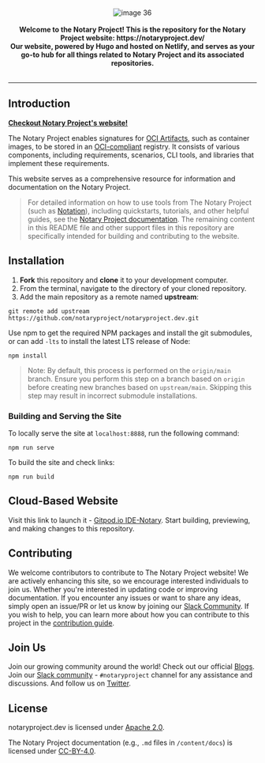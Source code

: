 <br />
<p align="center">
  <img src="https://github.com/sanjayk0508/notaryproject.dev/assets/102804548/63986f73-9669-4efe-a571-4d1935e0a3d4" alt="image 36">
  <br />
    <br />
    <b>Welcome to the Notary Project! This is the repository for the Notary Project website: https://notaryproject.dev/</b>
    <br/>
    <b>Our website, powered by Hugo and hosted on Netlify, and serves as your go-to hub for all things related to Notary Project and its associated repositories.</b>
    <br />
    <br />
</p>

---

## Introduction
[**Checkout Notary Project's website!**](https://notaryproject.dev/)

The Notary Project enables signatures for  [OCI Artifacts](https://github.com/opencontainers/artifacts), such as container images, to be stored in an [OCI-compliant](https://github.com/opencontainers/oci-conformance) registry. It consists of various components, including requirements, scenarios, CLI tools, and libraries that implement these requirements.

This website serves as a comprehensive resource for information and documentation on the Notary Project.

> For detailed information on how to use tools from The Notary Project (such as [Notation](https://github.com/notaryproject/notation)), including quickstarts, tutorials, and other helpful guides, see the [Notary Project documentation](https://notaryproject.dev/docs/). The remaining content in this README file and other support files in this repository are specifically intended for building and contributing to the website.

## Installation
1. **Fork** this repository and **clone** it to your development computer.
2. From the terminal, navigate to the directory of your cloned repository.
3. Add the main repository as a remote named **upstream**:

```console
git remote add upstream https://github.com/notaryproject/notaryproject.dev.git
```

Use npm to get the required NPM packages and install the git submodules, or can add `-lts` to install the latest LTS release of Node:
```console
npm install
```

>Note: By default, this process is performed on the `origin/main` branch. Ensure you perform this step on a branch based on `origin` before creating new branches based on `upstream/main`. Skipping this step may result in incorrect submodule installations.

### Building and Serving the Site
To locally serve the site at `localhost:8888`, run the following command:
```console
npm run serve
```

To build the site and check links:
```console
npm run build
```

## Cloud-Based Website
Visit this link to launch it - [Gitpod.io IDE-Notary](https://gitpod.io/#https://github.com/notaryproject/notaryproject.dev). Start building, previewing, and making changes to this repository.

## Contributing
We welcome contributors to contribute to The Notary Project website! We are actively enhancing this site, so we encourage interested individuals to join us. Whether you're interested in updating code or improving documentation. If you encounter any issues or want to share any ideas, simply open an issue/PR or  let us know by joining our [Slack Community](https://app.slack.com/client/T08PSQ7BQ/CQUH8U287/). If you wish to help, you can learn more about how you can contribute to this project in the [contribution guide](https://github.com/notaryproject/notaryproject.dev/blob/main/CONTRIBUTING.md).

## Join Us
Join our growing community around the world! Check out our official [Blogs](https://notaryproject.dev/blog/). Join our [Slack community](https://app.slack.com/client/T08PSQ7BQ/CQUH8U287/) - `#notaryproject` channel for any assistance and discussions. And follow us on [Twitter](https://twitter.com/NotaryProject).

## License
notaryproject.dev is licensed under [Apache 2.0](https://github.com/notaryproject/notaryproject.dev/blob/main/LICENSE).

The Notary Project documentation (e.g., `.md` files in `/content/docs`) is licensed under [CC-BY-4.0](https://github.com/notaryproject/notaryproject.dev/blob/main/LICENSE).

